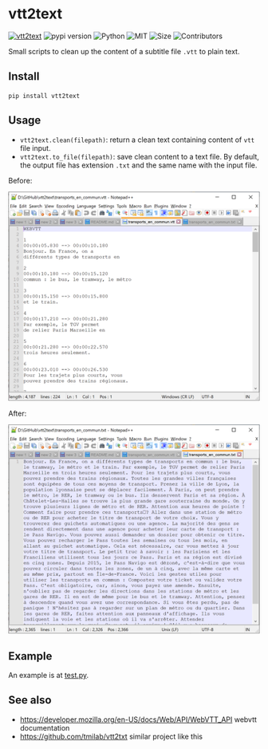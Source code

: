 # vtt2text

[![vtt2text](https://img.shields.io/badge/project-vtt2text-brightgreen)](https://pypi.org/project/vtt2text/)
![pypi version](https://img.shields.io/pypi/v/vtt2text)
![Python](https://img.shields.io/badge/Python-3.6-blue.svg)
![MIT](https://img.shields.io/badge/license-MIT-important.svg)
![Size](https://img.shields.io/github/repo-size/vuanhtuan1012/vtt2text.svg)
![Contributors](https://img.shields.io/github/contributors/vuanhtuan1012/vtt2text.svg)

Small scripts to clean up the content of a subtitle file `.vtt` to plain text.

## Install

```
pip install vtt2text
```

## Usage

- `vtt2text.clean(filepath)`: return a clean text containing content of `vtt` file input.
- `vtt2text.to_file(filepath)`: save clean content to a text file. By default, the output file has extension `.txt` and the same name with the input file.

Before:

![vtt file](images/before.png)

After:

![txt file](images/after.png)

## Example

An example is at [test.py](test.py).


## See also

- https://developer.mozilla.org/en-US/docs/Web/API/WebVTT_API webvtt documentation
- https://github.com/tmilab/vtt2txt similar project like this
